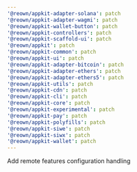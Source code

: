 ```yaml
---
'@reown/appkit-adapter-solana': patch
'@reown/appkit-adapter-wagmi': patch
'@reown/appkit-wallet-button': patch
'@reown/appkit-controllers': patch
'@reown/appkit-scaffold-ui': patch
'@reown/appkit': patch
'@reown/appkit-common': patch
'@reown/appkit-ui': patch
'@reown/appkit-adapter-bitcoin': patch
'@reown/appkit-adapter-ethers': patch
'@reown/appkit-adapter-ethers5': patch
'@reown/appkit-utils': patch
'@reown/appkit-cdn': patch
'@reown/appkit-cli': patch
'@reown/appkit-core': patch
'@reown/appkit-experimental': patch
'@reown/appkit-pay': patch
'@reown/appkit-polyfills': patch
'@reown/appkit-siwe': patch
'@reown/appkit-siwx': patch
'@reown/appkit-wallet': patch
---
```


Add remote features configuration handling
